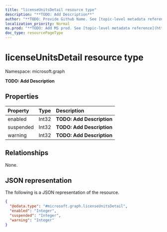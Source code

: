 ```yaml
---
title: "licenseUnitsDetail resource type"
description: "**TODO: Add Description**"
author: "**TODO: Provide Github Name. See [topic-level metadata reference](https://msgo.azurewebsites.net/add/document/guidelines/metadata.html#topic-level-metadata)**"
localization_priority: Normal
ms.prod: "**TODO: Add MS prod. See [topic-level metadata reference](https://msgo.azurewebsites.net/add/document/guidelines/metadata.html#topic-level-metadata)**"
doc_type: resourcePageType
---
```


# licenseUnitsDetail resource type

Namespace: microsoft.graph

**TODO: Add Description**

## Properties
|Property|Type|Description|
|:---|:---|:---|
|enabled|Int32|**TODO: Add Description**|
|suspended|Int32|**TODO: Add Description**|
|warning|Int32|**TODO: Add Description**|

## Relationships
None.

## JSON representation
The following is a JSON representation of the resource.
<!-- {
  "blockType": "resource",
  "@odata.type": "microsoft.graph.licenseUnitsDetail"
}
-->
``` json
{
  "@odata.type": "#microsoft.graph.licenseUnitsDetail",
  "enabled": "Integer",
  "suspended": "Integer",
  "warning": "Integer"
}
```

